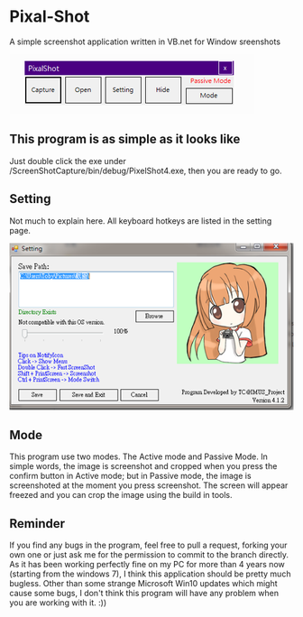# Pixal-Shot
A simple screenshot application written in VB.net for Window sreenshots

<img src="https://raw.githubusercontent.com/tobychui/Pixal-Shot/master/2018-03-16_18-41-36.png">

## This program is as simple as it looks like
Just double click the exe under /ScreenShotCapture/bin/debug/PixelShot4.exe, then you are ready to go.

## Setting
Not much to explain here. All keyboard hotkeys are listed in the setting page.

<img src="https://raw.githubusercontent.com/tobychui/Pixal-Shot/master/2018-03-16_18-42-03.png">

## Mode
This program use two modes. The Active mode and Passive Mode. In simple words, the image is screenshot and cropped when you press the confirm button in Active mode; but in Passive mode, the image is screenshoted at the moment you press screenshot. The screen will appear freezed and you can crop the image using the build in tools.

## Reminder
If you find any bugs in the program, feel free to pull a request, forking your own one or just ask me for the permission to commit to the branch directly. As it has been working perfectly fine on my PC for more than 4 years now (starting from the windows 7), I think this application should be pretty much bugless. Other than some strange Microsoft Win10 updates which might cause some bugs, I don't think this program will have any problem when you are working with it. :))
